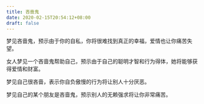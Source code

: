 ```yaml
---
title: 吝啬鬼
date: 2020-02-15T20:54:12+08:00
draft: false
---
```


梦见吝啬鬼，预示由于你的自私，你将很难找到真正的幸福，爱情也让你痛苦失望。

女人梦见一个吝啬鬼帮助自己，预示由于自己的聪明才智和行为得体，她将能够获得爱情和财富。

梦见自己很吝啬，表示你自负傲慢的行为将让别人十分厌恶。

梦见自己的某个朋友是吝啬鬼，预示别人的无赖强求将让你非常痛苦。

